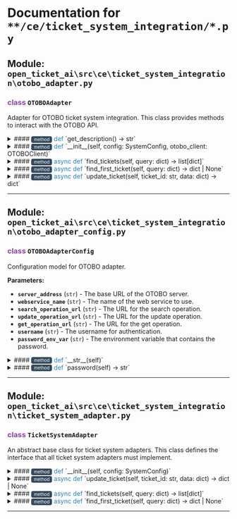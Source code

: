 # Documentation for `**/ce/ticket_system_integration/*.py`

## Module: `open_ticket_ai\src\ce\ticket_system_integration\otobo_adapter.py`


### <span style='color: #8E44AD;'>class</span> `OTOBOAdapter`

Adapter for OTOBO ticket system integration.
This class provides methods to interact with the OTOBO API.


<details>
<summary>#### <span style='font-size: 0.7em; background-color: #34495E; color: white; padding: 2px 6px; border-radius: 4px; vertical-align: middle;'>method</span> <span style='color: #2980B9;'>def</span> `get_description() -> str`</summary>

Return a description of the adapter's functionality.

**Returns:** (`str`) - A description of the OTOBO adapter.

</details>


<details>
<summary>#### <span style='font-size: 0.7em; background-color: #34495E; color: white; padding: 2px 6px; border-radius: 4px; vertical-align: middle;'>method</span> <span style='color: #2980B9;'>def</span> `__init__(self, config: SystemConfig, otobo_client: OTOBOClient)`</summary>

Initialize the OTOBO adapter with configuration and client.

**Parameters:**

- **`config`** (`SystemConfig`) - System configuration object.
- **`otobo_client`** (`OTOBOClient`) - Client for interacting with OTOBO API.

</details>


<details>
<summary>#### <span style='font-size: 0.7em; background-color: #34495E; color: white; padding: 2px 6px; border-radius: 4px; vertical-align: middle;'>method</span> <span style='color: #2980B9;'>async def</span> `find_tickets(self, query: dict) -> list[dict]`</summary>

Return all tickets matching ``query``.

**Parameters:**

- **`query`** (`dict`) - Search parameters for tickets.

**Returns:** (`list[dict]`) - List of tickets matching the query.

</details>


<details>
<summary>#### <span style='font-size: 0.7em; background-color: #34495E; color: white; padding: 2px 6px; border-radius: 4px; vertical-align: middle;'>method</span> <span style='color: #2980B9;'>async def</span> `find_first_ticket(self, query: dict) -> dict | None`</summary>

Return the first ticket found for ``query`` if available.

**Parameters:**

- **`query`** (`dict`) - Search parameters for tickets.

**Returns:** () - dict | None: First matching ticket dictionary or None if none found.

</details>


<details>
<summary>#### <span style='font-size: 0.7em; background-color: #34495E; color: white; padding: 2px 6px; border-radius: 4px; vertical-align: middle;'>method</span> <span style='color: #2980B9;'>async def</span> `update_ticket(self, ticket_id: str, data: dict) -> dict`</summary>

Update ``ticket_id`` with ``data`` and return the updated record.

**Parameters:**

- **`ticket_id`** (`str`) - ID of the ticket to update.
- **`data`** (`dict`) - Update parameters for the ticket.

**Returns:** (`dict`) - Updated ticket record.

</details>


---

## Module: `open_ticket_ai\src\ce\ticket_system_integration\otobo_adapter_config.py`


### <span style='color: #8E44AD;'>class</span> `OTOBOAdapterConfig`

Configuration model for OTOBO adapter.

**Parameters:**

- **`server_address`** (`str`) - The base URL of the OTOBO server.
- **`webservice_name`** (`str`) - The name of the web service to use.
- **`search_operation_url`** (`str`) - The URL for the search operation.
- **`update_operation_url`** (`str`) - The URL for the update operation.
- **`get_operation_url`** (`str`) - The URL for the get operation.
- **`username`** (`str`) - The username for authentication.
- **`password_env_var`** (`str`) - The environment variable that contains the password.


<details>
<summary>#### <span style='font-size: 0.7em; background-color: #34495E; color: white; padding: 2px 6px; border-radius: 4px; vertical-align: middle;'>method</span> <span style='color: #2980B9;'>def</span> `__str__(self)`</summary>

Return a string representation of the configuration.

</details>


<details>
<summary>#### <span style='font-size: 0.7em; background-color: #34495E; color: white; padding: 2px 6px; border-radius: 4px; vertical-align: middle;'>method</span> <span style='color: #2980B9;'>def</span> `password(self) -> str`</summary>

Retrieves the password from the environment variable specified in the configuration.

**Returns:** (`str`) - The password for authentication.

</details>


---

## Module: `open_ticket_ai\src\ce\ticket_system_integration\ticket_system_adapter.py`


### <span style='color: #8E44AD;'>class</span> `TicketSystemAdapter`

An abstract base class for ticket system adapters.
This class defines the
interface that all ticket system adapters must implement.


<details>
<summary>#### <span style='font-size: 0.7em; background-color: #34495E; color: white; padding: 2px 6px; border-radius: 4px; vertical-align: middle;'>method</span> <span style='color: #2980B9;'>def</span> `__init__(self, config: SystemConfig)`</summary>

Initialize the adapter with system configuration.

</details>


<details>
<summary>#### <span style='font-size: 0.7em; background-color: #34495E; color: white; padding: 2px 6px; border-radius: 4px; vertical-align: middle;'>method</span> <span style='color: #2980B9;'>async def</span> `update_ticket(self, ticket_id: str, data: dict) -> dict | None`</summary>

Update a ticket in the system.

**Parameters:**

- **`ticket_id`** () - Ticket identifier.
- **`data`** () - Attributes to update.

**Returns:** (`Optional[dict]`) - Updated ticket information.

</details>


<details>
<summary>#### <span style='font-size: 0.7em; background-color: #34495E; color: white; padding: 2px 6px; border-radius: 4px; vertical-align: middle;'>method</span> <span style='color: #2980B9;'>async def</span> `find_tickets(self, query: dict) -> list[dict]`</summary>

Search for tickets matching ``query``.

**Parameters:**

- **`query`** () - Search parameters for the ticket system.

**Returns:** (`list[dict]`) - Matching tickets.

</details>


<details>
<summary>#### <span style='font-size: 0.7em; background-color: #34495E; color: white; padding: 2px 6px; border-radius: 4px; vertical-align: middle;'>method</span> <span style='color: #2980B9;'>async def</span> `find_first_ticket(self, query: dict) -> dict | None`</summary>

Return the first ticket that matches ``query`` if any.

**Parameters:**

- **`query`** () - Search parameters for the ticket system.

**Returns:** (`Optional[dict]`) - The first matching ticket or None if no ticket is found.

</details>


---
